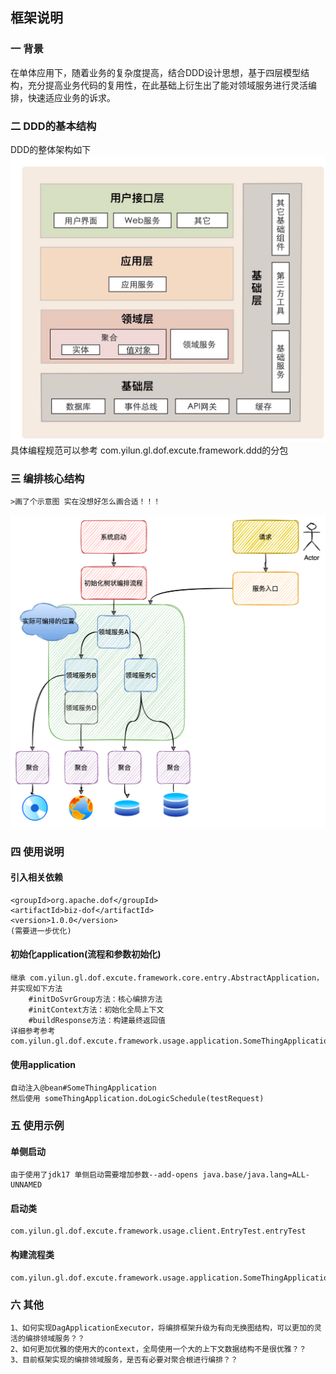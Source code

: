 
## 框架说明
### 一 背景 
在单体应用下，随着业务的复杂度提高，结合DDD设计思想，基于四层模型结构，充分提高业务代码的复用性，在此基础上衍生出了能对领域服务进行灵活编排，快速适应业务的诉求。
### 二 DDD的基本结构
DDD的整体架构如下
    ![img.png](img.png)
具体编程规范可以参考 com.yilun.gl.dof.excute.framework.ddd的分包
### 三 编排核心结构
    >画了个示意图 实在没想好怎么画合适！！！
![img_2.png](img_2.png)
### 四 使用说明
#### 引入相关依赖
    <groupId>org.apache.dof</groupId>
    <artifactId>biz-dof</artifactId>
    <version>1.0.0</version>
    (需要进一步优化)
#### 初始化application(流程和参数初始化)
    继承 com.yilun.gl.dof.excute.framework.core.entry.AbstractApplication，并实现如下方法
        #initDoSvrGroup方法：核心编排方法
        #initContext方法：初始化全局上下文
        #buildResponse方法：构建最终返回值
    详细参考参考 com.yilun.gl.dof.excute.framework.usage.application.SomeThingApplication
#### 使用application
    自动注入@bean#SomeThingApplication
    然后使用 someThingApplication.doLogicSchedule(testRequest)
### 五 使用示例
#### 单侧启动 
    由于使用了jdk17 单侧启动需要增加参数--add-opens java.base/java.lang=ALL-UNNAMED 
#### 启动类 
    com.yilun.gl.dof.excute.framework.usage.client.EntryTest.entryTest
#### 构建流程类
    com.yilun.gl.dof.excute.framework.usage.application.SomeThingApplication
### 六 其他
    1、如何实现DagApplicationExecutor，将编排框架升级为有向无换图结构，可以更加的灵活的编排领域服务？？
    2、如何更加优雅的使用大的context，全局使用一个大的上下文数据结构不是很优雅？？
    3、目前框架实现的编排领域服务，是否有必要对聚合根进行编排？？
